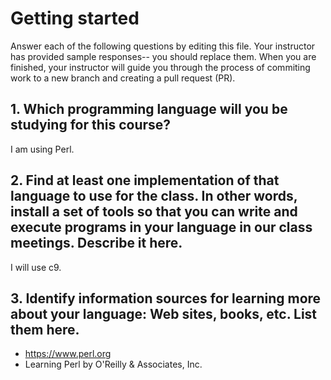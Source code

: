 # Getting started

Answer each of the following questions by editing this file. Your instructor has provided sample responses-- you should replace them. When you are finished, your instructor will guide you through the process of commiting work to a new branch and creating a pull request (PR).

## 1. Which programming language will you be studying for this course?

I am using Perl.

## 2. Find at least one implementation of that language to use for the class. In other words, install a set of tools so that you can write and execute programs in your language in our class meetings. Describe it here.

I will use c9.

## 3. Identify information sources for learning more about your language: Web sites, books, etc. List them here.

- https://www.perl.org
- Learning Perl by O'Reilly & Associates, Inc.

